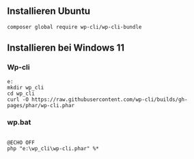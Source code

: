 ## Installieren Ubuntu

```
composer global require wp-cli/wp-cli-bundle

```

## Installieren bei Windows 11

### Wp-cli
```
e:
mkdir wp_cli
cd wp_cli
curl -O https://raw.githubusercontent.com/wp-cli/builds/gh-pages/phar/wp-cli.phar

```

### wp.bat

```

@ECHO OFF
php "e:\wp_cli\wp-cli.phar" %*

```